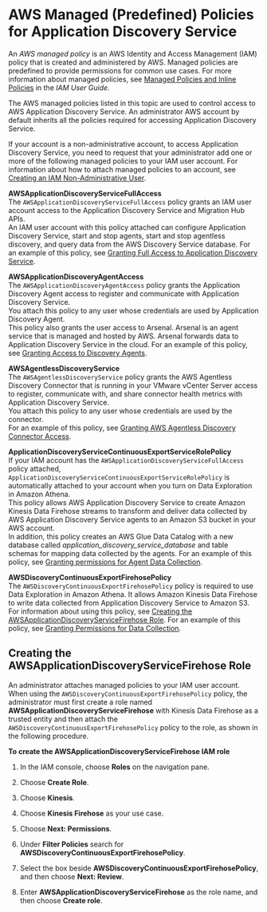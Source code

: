 # AWS Managed \(Predefined\) Policies for Application Discovery Service<a name="security-iam-managed-policies"></a>

An *AWS managed policy* is an AWS Identity and Access Management \(IAM\) policy that is created and administered by AWS\. Managed policies are predefined to provide permissions for common use cases\. For more information about managed policies, see [Managed Policies and Inline Policies](https://docs.aws.amazon.com/IAM/latest/UserGuide/access_policies_managed-vs-inline.html) in the *IAM User Guide*\.

The AWS managed policies listed in this topic are used to control access to AWS Application Discovery Service\. An administrator AWS account by default inherits all the policies required for accessing Application Discovery Service\. 

If your account is a non\-administrative account, to access Application Discovery Service, you need to request that your administrator add one or more of the following managed policies to your IAM user account\. For information about how to attach managed policies to an account, see [Creating an IAM Non\-Administrative User](setting-up-iam.md#setting-up-iam-non-admin)\. 

**AWSApplicationDiscoveryServiceFullAccess**  
The `AWSApplicationDiscoveryServiceFullAccess` policy grants an IAM user account access to the Application Discovery Service and Migration Hub APIs\.   
An IAM user account with this policy attached can configure Application Discovery Service, start and stop agents, start and stop agentless discovery, and query data from the AWS Discovery Service database\. For an example of this policy, see [Granting Full Access to Application Discovery Service](security_iam_id-based-policy-examples.md#security_iam_id-based-policy-examples-ads-fullaccess)\.  


**AWSApplicationDiscoveryAgentAccess**  
The `AWSApplicationDiscoveryAgentAccess` policy grants the Application Discovery Agent access to register and communicate with Application Discovery Service\.  
You attach this policy to any user whose credentials are used by Application Discovery Agent\.   
This policy also grants the user access to Arsenal\. Arsenal is an agent service that is managed and hosted by AWS\. Arsenal forwards data to Application Discovery Service in the cloud\. For an example of this policy, see [Granting Access to Discovery Agents](security_iam_id-based-policy-examples.md#security_iam_id-based-policy-examples-ads-agentaccess)\.

**AWSAgentlessDiscoveryService**  
The `AWSAgentlessDiscoveryService` policy grants the AWS Agentless Discovery Connector that is running in your VMware vCenter Server access to register, communicate with, and share connector health metrics with Application Discovery Service\.   
You attach this policy to any user whose credentials are used by the connector\.  
For an example of this policy, see [Granting AWS Agentless Discovery Connector Access](security_iam_id-based-policy-examples.md#security_iam_id-based-policy-examples-ads-agentless)\.

**ApplicationDiscoveryServiceContinuousExportServiceRolePolicy**  
If your IAM account has the `AWSApplicationDiscoveryServiceFullAccess` policy attached, `ApplicationDiscoveryServiceContinuousExportServiceRolePolicy` is automatically attached to your account when you turn on Data Exploration in Amazon Athena\.  
This policy allows AWS Application Discovery Service to create Amazon Kinesis Data Firehose streams to transform and deliver data collected by AWS Application Discovery Service agents to an Amazon S3 bucket in your AWS account\.   
In addition, this policy creates an AWS Glue Data Catalog with a new database called *application\_discovery\_service\_database* and table schemas for mapping data collected by the agents\. For an example of this policy, see [ Granting permissions for Agent Data Collection](security_iam_id-based-policy-examples.md#security_iam_id-based-policy-examples-ads-export-service)\.

**AWSDiscoveryContinuousExportFirehosePolicy**  
The `AWSDiscoveryContinuousExportFirehosePolicy` policy is required to use Data Exploration in Amazon Athena\. It allows Amazon Kinesis Data Firehose to write data collected from Application Discovery Service to Amazon S3\. For information about using this policy, see [ Creating the AWSApplicationDiscoveryServiceFirehose Role](#security-iam-managed-policies-create-firehouse-role)\. For an example of this policy, see [ Granting Permissions for Data Collection](security_iam_id-based-policy-examples.md#security_iam_id-based-policy-examples-ads-export-firehose)\.

## Creating the AWSApplicationDiscoveryServiceFirehose Role<a name="security-iam-managed-policies-create-firehouse-role"></a>

An administrator attaches managed policies to your IAM user account\. When using the `AWSDiscoveryContinuousExportFirehosePolicy` policy, the administrator must first create a role named **AWSApplicationDiscoveryServiceFirehose** with Kinesis Data Firehose as a trusted entity and then attach the `AWSDiscoveryContinuousExportFirehosePolicy` policy to the role, as shown in the following procedure\.

**To create the **AWSApplicationDiscoveryServiceFirehose** IAM role**

1. In the IAM console, choose **Roles** on the navigation pane\.

1. Choose **Create Role**\.

1. Choose **Kinesis**\.

1. Choose **Kinesis Firehose** as your use case\.

1. Choose **Next: Permissions**\.

1. Under **Filter Policies** search for **AWSDiscoveryContinuousExportFirehosePolicy**\.

1. Select the box beside **AWSDiscoveryContinuousExportFirehosePolicy**, and then choose **Next: Review**\.

1. Enter **AWSApplicationDiscoveryServiceFirehose** as the role name, and then choose **Create role**\.
